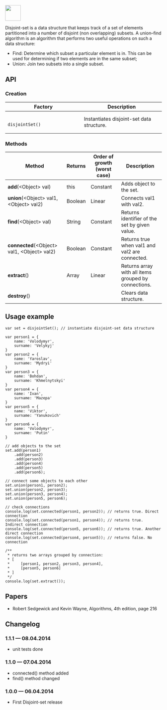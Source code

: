 <img src="https://avatars2.githubusercontent.com/u/7190376?s=140" width="50px" height="50px" />

Disjoint-set is a data structure that keeps track of a set of elements partitioned into a number of disjoint (non overlapping) subsets. A union–find algorithm is an algorithm that performs two useful operations on such a data structure:

* Find: Determine which subset a particular element is in. This can be used for determining if two elements are in the same subset;
* Union: Join two subsets into a single subset.

## API

### Creation

<table>
    <thead>
        <tr>
            <th>Factory</th>
            <th>Description</th>
        </tr>
    </thead>
    <tbody>
        <tr>
            <td>
                <code>
                    disjointSet()
                </code>
            </td>
            <td>
                Instantiates disjoint-set data structure.
            </td>
        </tr>
    </tbody>
</table>

### Methods

<table>
    <thead>
        <tr>
            <th>Method</th>
            <th>Returns</th>
            <th>Order of growth (worst case)</th>
            <th>Description</th>
        </tr>
    </thead>
    <tbody>
        <tr>
            <td><b>add</b>(&lt;Object&gt; val)</code></td>
            <td>this</td>
            <td>Constant</td>
            <td>Adds object to the set.</td>
        </tr>
        <tr>
            <td><b>union</b>(&lt;Object&gt; val1, &lt;Object&gt; val2)</code></td>
            <td>Boolean</td>
            <td>Linear</td>
            <td>Сonnects val1 with val2.</td>
        </tr>
        <tr>
            <td><b>find</b>(&lt;Object&gt; val)</code></td>
            <td>String</td>
            <td>Constant</td>
            <td>Returns identifier of the set by given value.</td>
        </tr>
        <tr>
            <td><b>connected</b>(&lt;Object&gt; val1, &lt;Object&gt; val2)</code></td>
            <td>Boolean</td>
            <td>Constant</td>
            <td>Returns true when val1 and val2 are connected.</td>
        </tr>
        <tr>
            <td><b>extract</b>()</code></td>
            <td>Array</td>
            <td>Linear</td>
            <td>Returns array with all items grouped by connections.</td>
        </tr>
        <tr>
            <td><b>destroy</b>()</code></td>
            <td></td>
            <td></td>
            <td>Clears data structure.</td>
        </tr>
    </tbody>
</table>

## Usage example

    var set = disjointSet(); // instantiate disjoint-set data structure

    var person1 = {
        name: 'Volodymyr',
        surname: 'Velykyj'
    }
    var person2 = {
        name: 'Yaroslav',
        surname: 'Mydryi'
    }
    var person3 = {
        name: 'Bohdan',
        surname: 'Khmelnytskyi'
    }
    var person4 = {
        name: 'Ivan',
        surname: 'Mazepa'
    }
    var person5 = {
        name: 'Viktor',
        surname: 'Yanukovich'
    }
    var person6 = {
        name: 'Volodymyr',
        surname: 'Putin'
    }

    // add objects to the set
    set.add(person1)
        .add(person2)
        .add(person3)
        .add(person4)
        .add(person5)
        .add(person6);

    // connect some objects to each other
    set.union(person1, person2);
    set.union(person2, person3);
    set.union(person3, person4);
    set.union(person5, person6);

    // check connections
    console.log(set.connected(person1, person2)); // returns true. Direct connection
    console.log(set.connected(person1, person4)); // returns true. Indirect connection
    console.log(set.connected(person5, person6)); // returns true. Another direct connection
    console.log(set.connected(person4, person5)); // returns false. No connection

    /**
     * returns two arrays grouped by connection:
     * [
     *     [person1, person2, person3, person4],
     *     [person5, person6]
     * ]
     */
    console.log(set.extract());

## Papers

* Robert Sedgewick and Kevin Wayne, Algorithms, 4th edition, page 216

## Changelog

### 1.1.1 &mdash; 08.04.2014

* unit tests done

### 1.1.0 &mdash; 07.04.2014

* connected() method added
* find() method changed

### 1.0.0 &mdash; 06.04.2014

* First Disjoint-set release